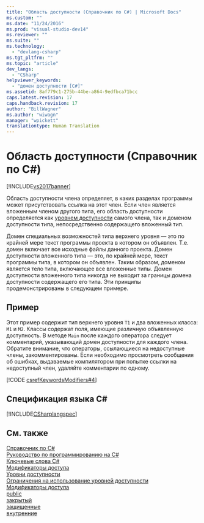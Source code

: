 ```yaml
---
title: "Область доступности (Справочник по C#) | Microsoft Docs"
ms.custom: ""
ms.date: "11/24/2016"
ms.prod: "visual-studio-dev14"
ms.reviewer: ""
ms.suite: ""
ms.technology: 
  - "devlang-csharp"
ms.tgt_pltfrm: ""
ms.topic: "article"
dev_langs: 
  - "CSharp"
helpviewer_keywords: 
  - "домен доступности [C#]"
ms.assetid: 8af779c1-275b-44be-a864-9edfbca71bcc
caps.latest.revision: 17
caps.handback.revision: 17
author: "BillWagner"
ms.author: "wiwagn"
manager: "wpickett"
translationtype: Human Translation
---
```

# Область доступности (Справочник по C#)
[!INCLUDE[vs2017banner](../../../csharp/includes/vs2017banner.md)]

Область доступности члена определяет, в каких разделах программы может присутствовать ссылка на этот член.  Если член является вложенным членом другого типа, его область доступности определяется как [уровнем доступности](../../../csharp/language-reference/keywords/accessibility-levels.md) самого члена, так и доменом доступности типа, непосредственно содержащего вложенный тип.  
  
 Домен специальных возможностей типа верхнего уровня — это по крайней мере текст программы проекта в котором он объявлен.  Т.е. домен включает все исходные файлы данного проекта.  Домен доступности вложенного типа — это, по крайней мере, текст программы типа, в котором он объявлен.  Таким образом, доменом является тело типа, включающее все вложенные типы.  Домен доступности вложенного типа никогда не выходит за границы домена доступности содержащего его типа.  Эти принципы продемонстрированы в следующем примере.  
  
## Пример  
 Этот пример содержит тип верхнего уровня `T1` и два вложенных класса: `M1` и `M2`.  Классы содержат поля, имеющие различную объявленную доступность.  В методе `Main` после каждого оператора следует комментарий, указывающий домен доступности для каждого члена.  Обратите внимание, что операторы, ссылающиеся на недоступные члены, закомментированы.  Если необходимо просмотреть сообщения об ошибках, выдаваемые компилятором при попытке ссылки на недоступный член, удаляйте комментарии по одному.  
  
 [!CODE [csrefKeywordsModifiers#4](../CodeSnippet/VS_Snippets_VBCSharp/csrefKeywordsModifiers#4)]  
  
## Спецификация языка C\#  
 [!INCLUDE[CSharplangspec](../../../csharp/language-reference/keywords/includes/csharplangspec_md.md)]  
  
## См. также  
 [Справочник по C\#](../../../csharp/language-reference/index.md)   
 [Руководство по программированию на C\#](../../../csharp/programming-guide/index.md)   
 [Ключевые слова C\#](../../../csharp/language-reference/keywords/index.md)   
 [Модификаторы доступа](../../../csharp/language-reference/keywords/access-modifiers.md)   
 [Уровни доступности](../../../csharp/language-reference/keywords/accessibility-levels.md)   
 [Ограничения на использование уровней доступности](../../../csharp/language-reference/keywords/restrictions-on-using-accessibility-levels.md)   
 [Модификаторы доступа](../../../csharp/programming-guide/classes-and-structs/access-modifiers.md)   
 [public](../../../csharp/language-reference/keywords/public.md)   
 [закрытый](../../../csharp/language-reference/keywords/private.md)   
 [защищенные](../../../csharp/language-reference/keywords/protected.md)   
 [внутренние](../../../csharp/language-reference/keywords/internal.md)